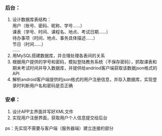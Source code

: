 ### 后台：
1. 设计数据库表结构：  
用户（账号、密码、昵称、学号……）  
课表（学号、时间、课程名、地点、考试日期……）  
待办事项（时间、地点、事务具体描述……）  
节日（时间……）  
……
2. 用MySQL搭建数据库，并合理处理各表间的关系
3. 根据用户提供的学号和密码，模拟登陆教务系统（不保存密码），抓取课表和期末考试时间并导入数据库，并提供给andriod客户端获取该数据json格式的API
4. 解析android客户端提供的json格式的用户注册信息，并存入数据库，实现登录时判断用户名和密码是否正确
### 安卓：
1. 设计APP主界面并写好XML文件
2. 实现用户注册界面，获取用户个人信息提交给后台
  
ps：先实现不需要与客户端（服务器端）建立连接的部分